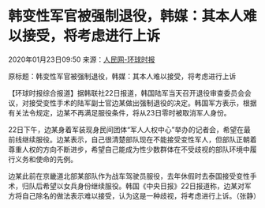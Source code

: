 # 韩变性军官被强制退役，韩媒：其本人难以接受，将考虑进行上诉

2020年01月23日09:50 来源：[人民网-环球时报](http://www.huanqiu.com/)

原标题：韩变性军官被强制退役，韩媒：其本人难以接受，将考虑进行上诉

【环球时报综合报道】据韩联社22日报道，韩国陆军当天召开退役审查委员会会议，对接受变性手术的陆军副士官边某做出强制退役的决定。韩国军方表示，根据有关法令规定，边某不再满足服役条件，将从23日零时被取消军人身份。

22日下午，边某身着军装现身民间团体“军人人权中心”举办的记者会，希望在最前线继续服役。边某表示，自己很清楚部队现在不能接受变性军人，但部队正朝着尊重人权的方向不断进步，希望自己能成为性少数群体在不受歧视的部队环境中履行义务和使命的先例。

边某此前在京畿道北部某部队作为战车驾驶员服役，去年休假时去泰国接受变性手术，归队后希望以女兵身份继续服役。韩国《中央日报》22日报道称，边某对军方将自己除名的做法表示难以接受，认为这是一种歧视，将考虑进行上诉。（张静）